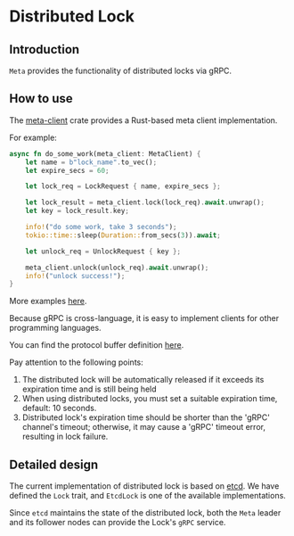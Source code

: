 # Distributed Lock

## Introduction

`Meta` provides the functionality of distributed locks via gRPC.

## How to use

The [meta-client][1] crate provides a Rust-based meta client implementation.

[1]: https://github.com/GreptimeTeam/greptimedb/tree/develop/src/meta-client

For example:

```rust
async fn do_some_work(meta_client: MetaClient) {
    let name = b"lock_name".to_vec();
    let expire_secs = 60;

    let lock_req = LockRequest { name, expire_secs };

    let lock_result = meta_client.lock(lock_req).await.unwrap();
    let key = lock_result.key;

    info!("do some work, take 3 seconds");
    tokio::time::sleep(Duration::from_secs(3)).await;

    let unlock_req = UnlockRequest { key };

    meta_client.unlock(unlock_req).await.unwrap();
    info!("unlock success!");
}
```

More examples [here][2].

[2]: https://github.com/GreptimeTeam/greptimedb/blob/develop/src/meta-client/examples/lock.rs

Because gRPC is cross-language, it is easy to implement clients for other programming languages.

You can find the protocol buffer definition [here][3].

[3]: https://github.com/GreptimeTeam/greptime-proto/blob/main/proto/greptime/v1/meta/lock.proto

Pay attention to the following points:

1. The distributed lock will be automatically released if it exceeds its expiration time and is still being held
2. When using distributed locks, you must set a suitable expiration time, default: 10 seconds.
3. Distributed lock's expiration time should be shorter than the 'gRPC' channel's timeout; otherwise, it may cause a 'gRPC' timeout error, resulting in lock failure.

## Detailed design

The current implementation of distributed lock is based on [etcd][4]. We have defined the `Lock` trait, and `EtcdLock` is one of the available implementations.

[4]: https://etcd.io/docs/v3.5/dev-guide/api_concurrency_reference_v3/

Since `etcd` maintains the state of the distributed lock, both the `Meta` leader and its follower nodes can provide the Lock's `gRPC` service.
